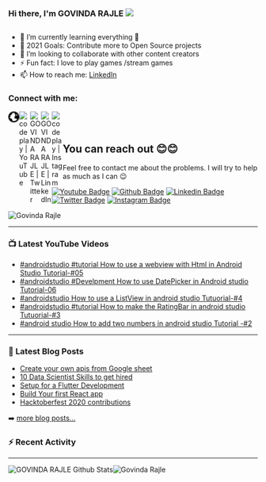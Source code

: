 ### Hi there, I'm GOVINDA RAJLE <img src="https://github.com/thomasbnt/thomasbnt/blob/me/assets/hi.gif" width="25px">
## 
- 🌱 I’m currently learning everything 🤣
- 🥅 2021 Goals: Contribute more to Open Source projects
- 👯 I’m looking to collaborate with other content creators
- ⚡ Fun fact: I love to play games /stream games
- 📫 How to reach me: [LinkedIn](https://www.linkedin.com/in/govinda-rajle-1b9829178)


### Connect with me:
[<img align="left" alt="http://codeplay.epizy.com/" width="22px" src="https://raw.githubusercontent.com/iconic/open-iconic/master/svg/globe.svg" />](http://codeplay.epizy.com/)
[<img align="left" alt="codeplay | YouTube" width="22px" src="https://cdn.jsdelivr.net/npm/simple-icons@v3/icons/youtube.svg" />](https://www.youtube.com/channel/UCjcLYXHhE7y2a2v3QLawlsw)
[<img align="left" alt="GOVINDA RAJLE | Twitter" width="22px" src="https://cdn.jsdelivr.net/npm/simple-icons@v3/icons/twitter.svg" />](https://twitter.com/rajle_govinda?s=09)
[<img align="left" alt="GOVINDA RAJLE | LinkedIn" width="22px" src="https://cdn.jsdelivr.net/npm/simple-icons@v3/icons/linkedin.svg" />](https://www.linkedin.com/in/govinda-rajle-1b9829178)
[<img align="left" alt="codeplay | Instagram" width="22px" src="https://cdn.jsdelivr.net/npm/simple-icons@v3/icons/instagram.svg" />](https://www.instagram.com/invites/contact/?i=1kpjjp14owdgu&utm_content=5j0nzg8)
<br />
<br/>
## You can reach out 😊😊
Feel free to contact me about the problems. I will try to help as much as I can 😉

[![Youtube Badge](https://img.shields.io/badge/youtube-e60b0b?style=for-the-badge&logo=youtube&logoColor=white)](https://www.youtube.com/channel/UCjcLYXHhE7y2a2v3QLawlsw)
[![Github Badge](https://img.shields.io/badge/github-333?style=for-the-badge&logo=github&logoColor=white)](https://github.com/GOVINDARAJLE/)
[![Linkedin Badge](https://img.shields.io/badge/linkedin-%230077B5.svg?&style=for-the-badge&logo=linkedin&logoColor=white)](https://www.linkedin.com/in/govinda-rajle-1b9829178)
[![Twitter Badge](https://img.shields.io/badge/twitter-1DA1F2?style=for-the-badge&logo=twitter&logoColor=white)](https://twitter.com/rajle_govinda?s=09)
[![Instagram Badge](https://img.shields.io/badge/instagram-6512c4?style=for-the-badge&logo=instagram&logoColor=white)](https://www.instagram.com/invites/contact/?i=1kpjjp14owdgu&utm_content=5j0nzg8)
<p align="left"> <img src="https://komarev.com/ghpvc/?username=GOVINDARAJLE" alt="Govinda Rajle" /> </p>


---
### 📺 Latest YouTube Videos
<!-- YOUTUBE:START-->
- [#androidstudio  #tutorial    How to use a webview with  Html in Android Studio Tutorial-#05](https://www.youtube.com/watch?v=s6_0L1GMuIM)
- [#androidstudio #Develpment  How to use  DatePicker  in  Android studio  Tutorial-06](https://www.youtube.com/watch?v=oSu3YLma5HM)
- [#androidstudio  How to use a ListView in android studio  Tutuorial-#4](https://www.youtube.com/watch?v=UK5-dA_NSuc)
- [#androidstudio  #tutorial  How to make the RatingBar in android studio  Tutuorial-#3](https://www.youtube.com/watch?v=wHSJdY5Obb4)
- [#android studio  How to add two numbers in android studio Tutorial -#2](https://www.youtube.com/watch?v=vyTSO0mE8vo)
<!-- YOUTUBE:END -->
---
### 📕 Latest Blog Posts

<!-- BLOG-POST-LIST:START -->
- [Create your own apis from Google sheet](https://dev.to/govindarajle/create-your-own-apis-from-google-sheet-3pmp)
- [10 Data Scientist Skills to get hired](https://dev.to/govindarajle/10-data-scientist-skills-4bfd)
- [Setup for a Flutter Development](https://dev.to/govindarajle/setup-for-a-flutter-development-1ihk)
- [Build Your first React app](https://dev.to/govindarajle/build-your-first-react-app-34go)
- [Hacktoberfest 2020 contributions](https://dev.to/govindarajle/hacktoberfest-2idm)
<!-- BLOG-POST-LIST:END -->

➡️ [more blog posts...](https://dev.to/govindarajle)
### :zap: Recent Activity
---

<a href="https://github.com/GOVINDARAJLE/">
  <img align="left" alt="GOVINDA RAJLE Github Stats" src="https://github-readme-stats-phi-eight.vercel.app/api?username=GOVINDARAJLE&show_icons=true&hide_border=true" />

</a>
<p><img align="left" src="https://github-readme-stats.vercel.app/api/top-langs/?username=GOVINDARAJLE&layout=compact" alt="Govinda Rajle" /></p>


